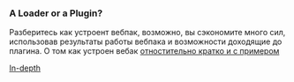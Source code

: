 ### A Loader or a Plugin?
Разберитесь как устроент вебпак, возможно, вы сэкономите много сил, использовав результаты работы вебпака и возможности доходящие до плагина.
О том как устроен вебак [отностительно кратко и с примером](https://events.yandex.ru/lib/talks/4845/)

[In-depth](https://www.youtube.com/watch?v=4tQiJaFzuJ8)